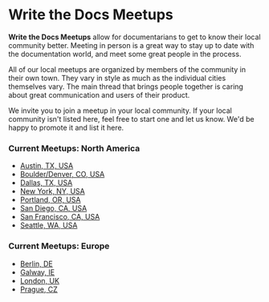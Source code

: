 
Write the Docs Meetups
======================

**Write the Docs Meetups** allow for documentarians to get to know their
local community better. Meeting in person is a great way to stay up to
date with the documentation world, and meet some great people in the
process.

All of our local meetups are organized by members of the community in
their own town. They vary in style as much as the individual cities
themselves vary. The main thread that brings people together is caring
about great communication and users of their product.

We invite you to join a meetup in your local community. If your local
community isn't listed here, feel free to start one and let us know.
We'd be happy to promote it and list it here.

### Current Meetups: North America

-   [Austin, TX, USA](http://www.meetup.com/WriteTheDocs-ATX-Meetup/)
-   [Boulder/Denver, CO, USA](http://www.meetup.com/Boulder-Denver-WriteTheDocs-Meetup/)
-   [Dallas, TX, USA](http://www.meetup.com/Write-the-Docs-Dallas/)
-   [New York, NY, USA](http://www.meetup.com/Write-The-Docs-NY/)
-   [Portland, OR, USA](http://www.meetup.com/Write-The-Docs-PDX)
-   [San Diego, CA, USA](http://www.meetup.com/Write-the-Docs-San-Diego-CA/)
-   [San Francisco, CA, USA](http://www.meetup.com/Write-the-Docs/)
-   [Seattle, WA, USA](http://www.meetup.com/Write-The-Docs-Seattle/)

### Current Meetups: Europe

-   [Berlin, DE](http://www.meetup.com/Write-The-Docs-Berlin/)     
-   [Galway, IE](http://www.meetup.com/Write-The-Docs-Ireland/)
-   [London, UK](http://www.meetup.com/Write-The-Docs-London/)
-   [Prague, CZ](http://www.meetup.com/Write-The-Docs-Prague/)

